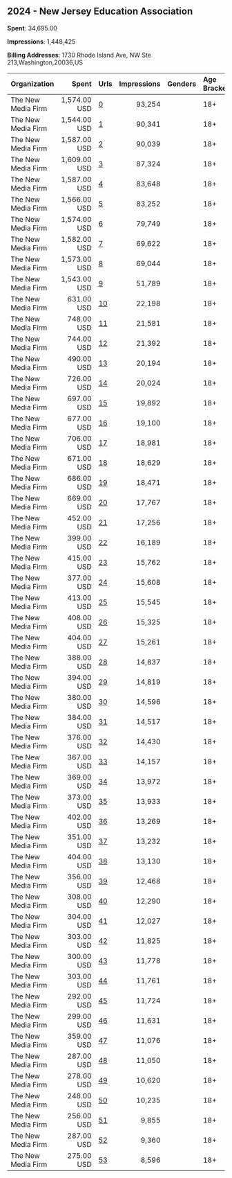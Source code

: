 ## 2024 - New Jersey Education Association 
**Spent**: 34,695.00

**Impressions**: 1,448,425

**Billing Addresses**: 1730 Rhode Island Ave, NW Ste 213,Washington,20036,US

|Organization|Spent|Urls|Impressions|Genders|Age Brackets|Country Codes|
|:---|---:|:---|---:|:---|:---|:---|
|The New Media Firm|1,574.00 USD|[0](https://www.snap.com/political-ads/asset/f486da8b4255a5c94fa9f993d440eb5d80617defa9b9d6c590a9335d30c74658?mediaType=mp4)|93,254||18+|united states|
|The New Media Firm|1,544.00 USD|[1](https://www.snap.com/political-ads/asset/f486da8b4255a5c94fa9f993d440eb5d80617defa9b9d6c590a9335d30c74658?mediaType=mp4)|90,341||18+|united states|
|The New Media Firm|1,587.00 USD|[2](https://www.snap.com/political-ads/asset/f486da8b4255a5c94fa9f993d440eb5d80617defa9b9d6c590a9335d30c74658?mediaType=mp4)|90,039||18+|united states|
|The New Media Firm|1,609.00 USD|[3](https://www.snap.com/political-ads/asset/f486da8b4255a5c94fa9f993d440eb5d80617defa9b9d6c590a9335d30c74658?mediaType=mp4)|87,324||18+|united states|
|The New Media Firm|1,587.00 USD|[4](https://www.snap.com/political-ads/asset/f486da8b4255a5c94fa9f993d440eb5d80617defa9b9d6c590a9335d30c74658?mediaType=mp4)|83,648||18+|united states|
|The New Media Firm|1,566.00 USD|[5](https://www.snap.com/political-ads/asset/f486da8b4255a5c94fa9f993d440eb5d80617defa9b9d6c590a9335d30c74658?mediaType=mp4)|83,252||18+|united states|
|The New Media Firm|1,574.00 USD|[6](https://www.snap.com/political-ads/asset/f486da8b4255a5c94fa9f993d440eb5d80617defa9b9d6c590a9335d30c74658?mediaType=mp4)|79,749||18+|united states|
|The New Media Firm|1,582.00 USD|[7](https://www.snap.com/political-ads/asset/f486da8b4255a5c94fa9f993d440eb5d80617defa9b9d6c590a9335d30c74658?mediaType=mp4)|69,622||18+|united states|
|The New Media Firm|1,573.00 USD|[8](https://www.snap.com/political-ads/asset/f486da8b4255a5c94fa9f993d440eb5d80617defa9b9d6c590a9335d30c74658?mediaType=mp4)|69,044||18+|united states|
|The New Media Firm|1,543.00 USD|[9](https://www.snap.com/political-ads/asset/f486da8b4255a5c94fa9f993d440eb5d80617defa9b9d6c590a9335d30c74658?mediaType=mp4)|51,789||18+|united states|
|The New Media Firm|631.00 USD|[10](https://www.snap.com/political-ads/asset/03096eba12dbd9569cd8533c025eb1fc49642d37a065794dd87e6123b45879bc?mediaType=mp4)|22,198||18+|united states|
|The New Media Firm|748.00 USD|[11](https://www.snap.com/political-ads/asset/03096eba12dbd9569cd8533c025eb1fc49642d37a065794dd87e6123b45879bc?mediaType=mp4)|21,581||18+|united states|
|The New Media Firm|744.00 USD|[12](https://www.snap.com/political-ads/asset/03096eba12dbd9569cd8533c025eb1fc49642d37a065794dd87e6123b45879bc?mediaType=mp4)|21,392||18+|united states|
|The New Media Firm|490.00 USD|[13](https://www.snap.com/political-ads/asset/8e86239a58aad6f24307cb86d9eda0d12b1591cbc8c09d5a4a961809118ffd66?mediaType=mp4)|20,194||18+|united states|
|The New Media Firm|726.00 USD|[14](https://www.snap.com/political-ads/asset/03096eba12dbd9569cd8533c025eb1fc49642d37a065794dd87e6123b45879bc?mediaType=mp4)|20,024||18+|united states|
|The New Media Firm|697.00 USD|[15](https://www.snap.com/political-ads/asset/03096eba12dbd9569cd8533c025eb1fc49642d37a065794dd87e6123b45879bc?mediaType=mp4)|19,892||18+|united states|
|The New Media Firm|677.00 USD|[16](https://www.snap.com/political-ads/asset/03096eba12dbd9569cd8533c025eb1fc49642d37a065794dd87e6123b45879bc?mediaType=mp4)|19,100||18+|united states|
|The New Media Firm|706.00 USD|[17](https://www.snap.com/political-ads/asset/03096eba12dbd9569cd8533c025eb1fc49642d37a065794dd87e6123b45879bc?mediaType=mp4)|18,981||18+|united states|
|The New Media Firm|671.00 USD|[18](https://www.snap.com/political-ads/asset/03096eba12dbd9569cd8533c025eb1fc49642d37a065794dd87e6123b45879bc?mediaType=mp4)|18,629||18+|united states|
|The New Media Firm|686.00 USD|[19](https://www.snap.com/political-ads/asset/03096eba12dbd9569cd8533c025eb1fc49642d37a065794dd87e6123b45879bc?mediaType=mp4)|18,471||18+|united states|
|The New Media Firm|669.00 USD|[20](https://www.snap.com/political-ads/asset/03096eba12dbd9569cd8533c025eb1fc49642d37a065794dd87e6123b45879bc?mediaType=mp4)|17,767||18+|united states|
|The New Media Firm|452.00 USD|[21](https://www.snap.com/political-ads/asset/5291811b692b44f2f1b2ef9229998f8d913ccbe4b22b5d84c2fcece5dfc9b852?mediaType=mp4)|17,256||18+|united states|
|The New Media Firm|399.00 USD|[22](https://www.snap.com/political-ads/asset/8e86239a58aad6f24307cb86d9eda0d12b1591cbc8c09d5a4a961809118ffd66?mediaType=mp4)|16,189||18+|united states|
|The New Media Firm|415.00 USD|[23](https://www.snap.com/political-ads/asset/ca28d09bb60a8a78893ed2136db5dbe6ab65bbc59ea214e57f1492e1b84be3e7?mediaType=mp4)|15,762||18+|united states|
|The New Media Firm|377.00 USD|[24](https://www.snap.com/political-ads/asset/8e86239a58aad6f24307cb86d9eda0d12b1591cbc8c09d5a4a961809118ffd66?mediaType=mp4)|15,608||18+|united states|
|The New Media Firm|413.00 USD|[25](https://www.snap.com/political-ads/asset/5291811b692b44f2f1b2ef9229998f8d913ccbe4b22b5d84c2fcece5dfc9b852?mediaType=mp4)|15,545||18+|united states|
|The New Media Firm|408.00 USD|[26](https://www.snap.com/political-ads/asset/5291811b692b44f2f1b2ef9229998f8d913ccbe4b22b5d84c2fcece5dfc9b852?mediaType=mp4)|15,325||18+|united states|
|The New Media Firm|404.00 USD|[27](https://www.snap.com/political-ads/asset/5291811b692b44f2f1b2ef9229998f8d913ccbe4b22b5d84c2fcece5dfc9b852?mediaType=mp4)|15,261||18+|united states|
|The New Media Firm|388.00 USD|[28](https://www.snap.com/political-ads/asset/ca28d09bb60a8a78893ed2136db5dbe6ab65bbc59ea214e57f1492e1b84be3e7?mediaType=mp4)|14,837||18+|united states|
|The New Media Firm|394.00 USD|[29](https://www.snap.com/political-ads/asset/5291811b692b44f2f1b2ef9229998f8d913ccbe4b22b5d84c2fcece5dfc9b852?mediaType=mp4)|14,819||18+|united states|
|The New Media Firm|380.00 USD|[30](https://www.snap.com/political-ads/asset/ca28d09bb60a8a78893ed2136db5dbe6ab65bbc59ea214e57f1492e1b84be3e7?mediaType=mp4)|14,596||18+|united states|
|The New Media Firm|384.00 USD|[31](https://www.snap.com/political-ads/asset/5291811b692b44f2f1b2ef9229998f8d913ccbe4b22b5d84c2fcece5dfc9b852?mediaType=mp4)|14,517||18+|united states|
|The New Media Firm|376.00 USD|[32](https://www.snap.com/political-ads/asset/ca28d09bb60a8a78893ed2136db5dbe6ab65bbc59ea214e57f1492e1b84be3e7?mediaType=mp4)|14,430||18+|united states|
|The New Media Firm|367.00 USD|[33](https://www.snap.com/political-ads/asset/ca28d09bb60a8a78893ed2136db5dbe6ab65bbc59ea214e57f1492e1b84be3e7?mediaType=mp4)|14,157||18+|united states|
|The New Media Firm|369.00 USD|[34](https://www.snap.com/political-ads/asset/ca28d09bb60a8a78893ed2136db5dbe6ab65bbc59ea214e57f1492e1b84be3e7?mediaType=mp4)|13,972||18+|united states|
|The New Media Firm|373.00 USD|[35](https://www.snap.com/political-ads/asset/5291811b692b44f2f1b2ef9229998f8d913ccbe4b22b5d84c2fcece5dfc9b852?mediaType=mp4)|13,933||18+|united states|
|The New Media Firm|402.00 USD|[36](https://www.snap.com/political-ads/asset/ca28d09bb60a8a78893ed2136db5dbe6ab65bbc59ea214e57f1492e1b84be3e7?mediaType=mp4)|13,269||18+|united states|
|The New Media Firm|351.00 USD|[37](https://www.snap.com/political-ads/asset/ca28d09bb60a8a78893ed2136db5dbe6ab65bbc59ea214e57f1492e1b84be3e7?mediaType=mp4)|13,232||18+|united states|
|The New Media Firm|404.00 USD|[38](https://www.snap.com/political-ads/asset/ca28d09bb60a8a78893ed2136db5dbe6ab65bbc59ea214e57f1492e1b84be3e7?mediaType=mp4)|13,130||18+|united states|
|The New Media Firm|356.00 USD|[39](https://www.snap.com/political-ads/asset/8e86239a58aad6f24307cb86d9eda0d12b1591cbc8c09d5a4a961809118ffd66?mediaType=mp4)|12,468||18+|united states|
|The New Media Firm|308.00 USD|[40](https://www.snap.com/political-ads/asset/8e86239a58aad6f24307cb86d9eda0d12b1591cbc8c09d5a4a961809118ffd66?mediaType=mp4)|12,290||18+|united states|
|The New Media Firm|304.00 USD|[41](https://www.snap.com/political-ads/asset/8e86239a58aad6f24307cb86d9eda0d12b1591cbc8c09d5a4a961809118ffd66?mediaType=mp4)|12,027||18+|united states|
|The New Media Firm|303.00 USD|[42](https://www.snap.com/political-ads/asset/63479bf837527349cad72e33be9f39adeda96515136d5e319a7ef4c2553389ed?mediaType=mp4)|11,825||18+|united states|
|The New Media Firm|300.00 USD|[43](https://www.snap.com/political-ads/asset/63479bf837527349cad72e33be9f39adeda96515136d5e319a7ef4c2553389ed?mediaType=mp4)|11,778||18+|united states|
|The New Media Firm|303.00 USD|[44](https://www.snap.com/political-ads/asset/63479bf837527349cad72e33be9f39adeda96515136d5e319a7ef4c2553389ed?mediaType=mp4)|11,761||18+|united states|
|The New Media Firm|292.00 USD|[45](https://www.snap.com/political-ads/asset/8e86239a58aad6f24307cb86d9eda0d12b1591cbc8c09d5a4a961809118ffd66?mediaType=mp4)|11,724||18+|united states|
|The New Media Firm|299.00 USD|[46](https://www.snap.com/political-ads/asset/63479bf837527349cad72e33be9f39adeda96515136d5e319a7ef4c2553389ed?mediaType=mp4)|11,631||18+|united states|
|The New Media Firm|359.00 USD|[47](https://www.snap.com/political-ads/asset/5291811b692b44f2f1b2ef9229998f8d913ccbe4b22b5d84c2fcece5dfc9b852?mediaType=mp4)|11,076||18+|united states|
|The New Media Firm|287.00 USD|[48](https://www.snap.com/political-ads/asset/63479bf837527349cad72e33be9f39adeda96515136d5e319a7ef4c2553389ed?mediaType=mp4)|11,050||18+|united states|
|The New Media Firm|278.00 USD|[49](https://www.snap.com/political-ads/asset/8e86239a58aad6f24307cb86d9eda0d12b1591cbc8c09d5a4a961809118ffd66?mediaType=mp4)|10,620||18+|united states|
|The New Media Firm|248.00 USD|[50](https://www.snap.com/political-ads/asset/8e86239a58aad6f24307cb86d9eda0d12b1591cbc8c09d5a4a961809118ffd66?mediaType=mp4)|10,235||18+|united states|
|The New Media Firm|256.00 USD|[51](https://www.snap.com/political-ads/asset/8e86239a58aad6f24307cb86d9eda0d12b1591cbc8c09d5a4a961809118ffd66?mediaType=mp4)|9,855||18+|united states|
|The New Media Firm|287.00 USD|[52](https://www.snap.com/political-ads/asset/63479bf837527349cad72e33be9f39adeda96515136d5e319a7ef4c2553389ed?mediaType=mp4)|9,360||18+|united states|
|The New Media Firm|275.00 USD|[53](https://www.snap.com/political-ads/asset/63479bf837527349cad72e33be9f39adeda96515136d5e319a7ef4c2553389ed?mediaType=mp4)|8,596||18+|united states|
